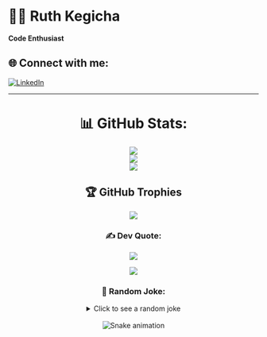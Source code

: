   
  # 👩‍💻 Ruth Kegicha  
  **Code Enthusiast**

  ## 🌐 Connect with me:
  [![LinkedIn](https://img.shields.io/badge/LinkedIn-%230077B5.svg?logo=linkedin&logoColor=white)](https://linkedin.com/in/ruth-k-3b0492143)

<div align="center">

  ---

  # 📊 GitHub Stats:
  ![](https://github-readme-stats.vercel.app/api?username=RuthKerubo&theme=dark&hide_border=false&include_all_commits=true&count_private=false)<br/>
  ![](https://github-readme-streak-stats.herokuapp.com/?user=RuthKerubo&theme=dark&hide_border=false)<br/>
  ![](https://github-readme-stats.vercel.app/api/top-langs/?username=RuthKerubo&theme=dark&hide_border=false&include_all_commits=true&count_private=false&layout=compact)

  ## 🏆 GitHub Trophies
  ![](https://github-profile-trophy.vercel.app/?username=RuthKerubo&theme=radical&no-frame=false&no-bg=true&margin-w=4)

  ### ✍️ Dev Quote:
  ![](https://quotes-github-readme.vercel.app/api?type=horizontal&theme=radical)

  [![](https://visitcount.itsvg.in/api?id=RuthKerubo&icon=0&color=0)](https://visitcount.itsvg.in)

  ### 🎉 Random Joke:
  <details>
    <summary>Click to see a random joke</summary>
    <div align="center">
      ![Jokes Card](https://readme-jokes.vercel.app/api?theme=halloween)
    </div>
  </details>

  <br clear="both">
  <img src="https://raw.githubusercontent.com/maurodesouza/maurodesouza/output/snake.svg" alt="Snake animation" />
</div>
